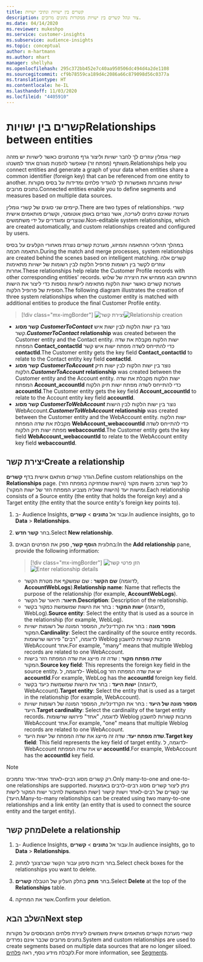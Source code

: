 ```yaml
---
title: קשרים בין ישויות ונתיבי ישויות
description: צור ונהל קשרים בין ישויות ממקורות נתונים מרובים.
ms.date: 04/14/2020
ms.reviewer: mukeshpo
ms.service: customer-insights
ms.subservice: audience-insights
ms.topic: conceptual
author: m-hartmann
ms.author: mhart
manager: shellyha
ms.openlocfilehash: 295c372bb452e7c40aa950506dc494d4a2de1108
ms.sourcegitcommit: cf9b78559ca189d4c2086a66c879098d56c0377a
ms.translationtype: HT
ms.contentlocale: he-IL
ms.lasthandoff: 11/03/2020
ms.locfileid: "4405910"
---
```

# <a name="relationships-between-entities"></a><span data-ttu-id="4a85f-103">קשרים בין ישויות</span><span class="sxs-lookup"><span data-stu-id="4a85f-103">Relationships between entities</span></span>

<span data-ttu-id="4a85f-104">קשרי גומלין עוזרים לך לחבר ישויות וליצור גרף מהנתונים כאשר לישויות יש מזהה משותף (מפתח זר) שאפשר להפנות מגורם אחד למשנהו.</span><span class="sxs-lookup"><span data-stu-id="4a85f-104">Relationships help you connect entities and generate a graph of your data when entities share a common identifier (foreign key) that can be referenced from one entity to another.</span></span> <span data-ttu-id="4a85f-105">ישויות מחוברות מאפשרות לך להגדיר פלחים ומדידות על בסיס מקורות נתונים מרובים.</span><span class="sxs-lookup"><span data-stu-id="4a85f-105">Connected entities enable you to define segments and measures based on multiple data sources.</span></span>

<span data-ttu-id="4a85f-106">קיימים שני סוגים של קשרי גומלין.</span><span class="sxs-lookup"><span data-stu-id="4a85f-106">There are two types of relationships.</span></span> <span data-ttu-id="4a85f-107">קשרי מערכת שאינם ניתנים לעריכה, אשר נוצרים באופן אוטומטי, וקשרים מותאמים אישית שנוצרים ומוגדרים על ידי משתמשים.</span><span class="sxs-lookup"><span data-stu-id="4a85f-107">Non-editable system relationships, which are created automatically, and custom relationships created and configured by users.</span></span>

<span data-ttu-id="4a85f-108">במהלך תהליכי ההתאמה והמיזוג, מערכת קשרים נוצרת מאחורי הקלעים על בסיס התאמה חכמה.</span><span class="sxs-lookup"><span data-stu-id="4a85f-108">During the match and merge processes, system relationships are created behind the scenes based on intelligent matching.</span></span> <span data-ttu-id="4a85f-109">קשרים אלה עוזרים לקשר בין רשומות פרופיל הלקוח לבין רשומות של ישויות מתאימות אחרות.</span><span class="sxs-lookup"><span data-stu-id="4a85f-109">These relationships help relate the Customer Profile records with other corresponding entities' records.</span></span> <span data-ttu-id="4a85f-110">התרשים הבא ממחיש את היצירה של שלוש מערכות קשרים כאשר ישות הלקוח מתאימה לישויות נוספות כדי ליצור את הישות הסופית של פרופיל הלקוח.</span><span class="sxs-lookup"><span data-stu-id="4a85f-110">The following diagram illustrates the creation of three system relationships when the customer entity is matched with additional entities to produce the final Customer Profile entity.</span></span>

> [!div class="mx-imgBorder"]
> <span data-ttu-id="4a85f-111">![‏‏יצירת קשר](media/relationships-entities-merge.png "‏‏יצירת קשר")</span><span class="sxs-lookup"><span data-stu-id="4a85f-111">![Relationship creation](media/relationships-entities-merge.png "Relationship creation")</span></span>

- <span data-ttu-id="4a85f-112">**קשר מסוג *CustomerToContact*** נוצר בין ישות הלקוח לבין ישות איש קשר.</span><span class="sxs-lookup"><span data-stu-id="4a85f-112">***CustomerToContact* relationship** was created between the Customer entity and the Contact entity.</span></span> <span data-ttu-id="4a85f-113">ישות הלקוח מקבלת את שדה המפתח **Contact_contactId** כדי להתייחס לשדה מפתח ישות איש קשר **contactId**.</span><span class="sxs-lookup"><span data-stu-id="4a85f-113">The Customer entity gets the key field **Contact_contactId** to relate to the Contact entity key field **contactId**.</span></span>
- <span data-ttu-id="4a85f-114">**קשר מסוג _CustomerToAccount_** נוצר בין ישות הלקוח לבין ישות תיק הלקוח.</span><span class="sxs-lookup"><span data-stu-id="4a85f-114">**_CustomerToAccount_ relationship** was created between the Customer entity and the Account entity.</span></span> <span data-ttu-id="4a85f-115">ישות הלקוח מקבלת את שדה המפתח **Account_accountId** כדי להתייחס לשדה מפתח ישות תיק הלקוח **accountId**.</span><span class="sxs-lookup"><span data-stu-id="4a85f-115">The Customer entity gets the key field **Account_accountId** to relate to the Account entity key field **accountId**.</span></span>
- <span data-ttu-id="4a85f-116">**קשר מסוג _CustomerToWebAccount_** נוצר בין ישות הלקוח לבין הישות WebAccount.</span><span class="sxs-lookup"><span data-stu-id="4a85f-116">**_CustomerToWebAccount_ relationship** was created between the Customer entity and the WebAccount entity.</span></span> <span data-ttu-id="4a85f-117">ישות הלקוח מקבלת את שדה המפתח **WebAccount_webaccountId** כדי להתייחס לשדה מפתח ישות תיק הלקוח **webaccountId**.</span><span class="sxs-lookup"><span data-stu-id="4a85f-117">The Customer entity gets the key field **WebAccount_webaccountId** to relate to the WebAccount entity key field **webaccountId**.</span></span>

## <a name="create-a-relationship"></a><span data-ttu-id="4a85f-118">יצירת קשר</span><span class="sxs-lookup"><span data-stu-id="4a85f-118">Create a relationship</span></span>

<span data-ttu-id="4a85f-119">הגדר קשרים מותאם אישית בדף **קשרים**.</span><span class="sxs-lookup"><span data-stu-id="4a85f-119">Define custom relationships on the **Relationships** page.</span></span> <span data-ttu-id="4a85f-120">כל קשר מורכב מישות מקור (הישות שמחזיקה במפתח הזר) ומישות יעד (הישות שאליה מצביע המפתח הזר של ישות המקור).</span><span class="sxs-lookup"><span data-stu-id="4a85f-120">Each relationship consists of a Source entity (the entity that holds the foreign key) and a Target entity (the entity that the source entity's foreign key points to).</span></span>

1. <span data-ttu-id="4a85f-121">ב- Audience Insights, עבור אל **נתונים** > **קשרים**.</span><span class="sxs-lookup"><span data-stu-id="4a85f-121">In audience insights, go to **Data** > **Relationships**.</span></span>

2. <span data-ttu-id="4a85f-122">בחר **קשר חדש**.</span><span class="sxs-lookup"><span data-stu-id="4a85f-122">Select **New relationship**.</span></span>

3. <span data-ttu-id="4a85f-123">בחלונית **הוסף קשר**, ספק את הפרטים הבאים:</span><span class="sxs-lookup"><span data-stu-id="4a85f-123">In the **Add relationship** pane, provide the following information:</span></span>

   > [!div class="mx-imgBorder"]
   > <span data-ttu-id="4a85f-124">![הזן פרטי קשר](media/relationships-add.png "הזן פרטי קשר")</span><span class="sxs-lookup"><span data-stu-id="4a85f-124">![Enter relationship details](media/relationships-add.png "Enter relationship details")</span></span>

   - <span data-ttu-id="4a85f-125">**שם הקשר** : שם שמשקף את מטרת הקשר (לדוגמה, **AccountWebLogs**).</span><span class="sxs-lookup"><span data-stu-id="4a85f-125">**Relationship name**: Name that reflects the purpose of the relationship (for example, **AccountWebLogs**).</span></span>
   - <span data-ttu-id="4a85f-126">**תיאור**: תיאור של הקשר.</span><span class="sxs-lookup"><span data-stu-id="4a85f-126">**Description**: Description of the relationship.</span></span>
   - <span data-ttu-id="4a85f-127">**ישות המקור** : בחר את הישות שמשמשת כמקור בקשר (לדוגמה, WebLog).</span><span class="sxs-lookup"><span data-stu-id="4a85f-127">**Source entity**: Select the entity that is used as a source in the relationship (for example, WebLog).</span></span>
   - <span data-ttu-id="4a85f-128">**מספר מונה** : בחר את הקרדינליות, המספר המונה של רשומות ישויות המקור.</span><span class="sxs-lookup"><span data-stu-id="4a85f-128">**Cardinality**: Select the cardinality of the source entity records.</span></span> <span data-ttu-id="4a85f-129">לדוגמה, "רבים" פירושו שרשומות Weblog מרובות קשורות לחשבון WebAccount אחד.</span><span class="sxs-lookup"><span data-stu-id="4a85f-129">For example, "many" means that multiple Weblog records are related to one WebAccount.</span></span>
   - <span data-ttu-id="4a85f-130">**שדה מפתח מקור** : שדה זה מייצג את שדה המפתח הזר בישות המקור.</span><span class="sxs-lookup"><span data-stu-id="4a85f-130">**Source key field**: This represents the foreign key field in the source entity.</span></span> <span data-ttu-id="4a85f-131">לדוגמה, ל- WebLog יש את שדה המפתח הזר **accountId‎**.</span><span class="sxs-lookup"><span data-stu-id="4a85f-131">For example, WebLog has the **accountId** foreign key field.</span></span>
   - <span data-ttu-id="4a85f-132">**ישות היעד** : בחר את הישות שמשמשת כיעד בקשר (לדוגמה, WebAccount).</span><span class="sxs-lookup"><span data-stu-id="4a85f-132">**Target entity**: Select the entity that is used as a target in the relationship (for example, WebAccount).</span></span>
   - <span data-ttu-id="4a85f-133">**מספר מונה של היעד** : בחר את הקרדינליות, המספר המונה של רשומות ישויות היעד.</span><span class="sxs-lookup"><span data-stu-id="4a85f-133">**Target cardinality**: Select the cardinality of the target entity records.</span></span> <span data-ttu-id="4a85f-134">לדוגמה, "אחד" פירושו שרשומות Weblog מרובות קשורות לחשבון WebAccount אחד.</span><span class="sxs-lookup"><span data-stu-id="4a85f-134">For example, "one" means that multiple Weblog records are related to one WebAccount.</span></span>
   - <span data-ttu-id="4a85f-135">**שדה מפתח יעד**: שדה זה מייצג את שדה המפתח של ישות היעד.</span><span class="sxs-lookup"><span data-stu-id="4a85f-135">**Target key field**: This field represents the key field of target entity.</span></span> <span data-ttu-id="4a85f-136">לדוגמה, ל- WebAccount יש את שדה המפתח **accountId‎**.</span><span class="sxs-lookup"><span data-stu-id="4a85f-136">For example, WebAccount has the **accountId** key field.</span></span>

> [!NOTE]
> <span data-ttu-id="4a85f-137">רק קשרים מסוג רבים-לאחד ואחד-אחד נתמכים.</span><span class="sxs-lookup"><span data-stu-id="4a85f-137">Only many-to-one and one-to-one relationships are supported.</span></span> <span data-ttu-id="4a85f-138">ניתן ליצור קשרים מסוג רבים-לרבים באמצעות שני קשרים של רבים-לאחד וישות קישור (ישות המשמשת לחיבור ישות המקור לישות היעד).</span><span class="sxs-lookup"><span data-stu-id="4a85f-138">Many-to-many relationships can be created using two many-to-one relationships and a link entity (an entity that is used to connect the source entity and the target entity).</span></span>

## <a name="delete-a-relationship"></a><span data-ttu-id="4a85f-139">‏‏מחק קשר</span><span class="sxs-lookup"><span data-stu-id="4a85f-139">Delete a relationship</span></span>

1. <span data-ttu-id="4a85f-140">ב- Audience Insights, עבור אל **נתונים** > **קשרים**.</span><span class="sxs-lookup"><span data-stu-id="4a85f-140">In audience insights, go to **Data** > **Relationships**.</span></span>

2. <span data-ttu-id="4a85f-141">בחר תיבות סימון עבור הקשר שברצונך למחוק.</span><span class="sxs-lookup"><span data-stu-id="4a85f-141">Select check boxes for the relationships you want to delete.</span></span>

3. <span data-ttu-id="4a85f-142">בחר **מחק** בחלק העליון של הטבלה **קשרים**.</span><span class="sxs-lookup"><span data-stu-id="4a85f-142">Select **Delete** at the top of the **Relationships** table.</span></span>

4. <span data-ttu-id="4a85f-143">אשר את המחיקה.</span><span class="sxs-lookup"><span data-stu-id="4a85f-143">Confirm your deletion.</span></span>

## <a name="next-step"></a><span data-ttu-id="4a85f-144">השלב הבא</span><span class="sxs-lookup"><span data-stu-id="4a85f-144">Next step</span></span>

<span data-ttu-id="4a85f-145">קשרי מערכת וקשרים מותאמים אישית משמשים ליצירת פלחים המבוססים על מקורות נתונים מרובים שכבר אינם נפרדים.</span><span class="sxs-lookup"><span data-stu-id="4a85f-145">System and custom relationships are used to create segments based on multiple data sources that are no longer siloed.</span></span> <span data-ttu-id="4a85f-146">לקבלת מידע נוסף, ראה [פלחים](segments.md).</span><span class="sxs-lookup"><span data-stu-id="4a85f-146">For more information, see [Segments](segments.md).</span></span>
